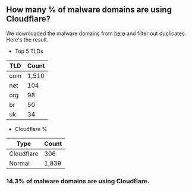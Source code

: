 ## How many % of malware domains are using Cloudflare?


We downloaded the malware domains from [here](https://urlhaus.abuse.ch) and filter out duplicates.
Here's the result.


[//]: # (start replacement)


- Top 5 TLDs

| TLD | Count |
| --- | --- |
| com | 1,510 |
| net | 104 |
| org | 98 |
| br | 50 |
| uk | 34 |


- Cloudflare %

| Type | Count |
| --- | --- |
| Cloudflare | 306 |
| Normal | 1,839 |


### 14.3% of malware domains are using Cloudflare.